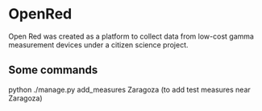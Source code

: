 # OpenRed
Open Red was created as a platform to collect data from low-cost gamma measurement devices under a citizen science project.


## Some commands
python ./manage.py add_measures Zaragoza (to add test measures near Zaragoza)
